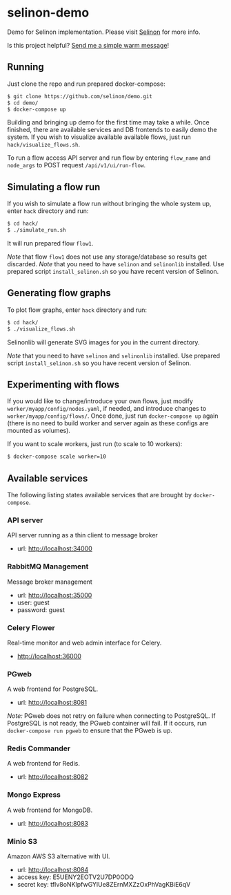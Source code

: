 # selinon-demo

Demo for Selinon implementation. Please visit [Selinon](https://github.com/selinon/selinon) for more info.

Is this project helpful? [Send me a simple warm message](https://saythanks.io/to/fridex)!

## Running

Just clone the repo and run prepared docker-compose:

```bash
$ git clone https://github.com/selinon/demo.git
$ cd demo/
$ docker-compose up
```

Building and bringing up demo for the first time may take a while. Once finished, there are available services and DB frontends to easily demo the system. If you wish to visualize available available flows, just run `hack/visualize_flows.sh`.


To run a flow access API server and run flow by entering `flow_name` and `node_args` to POST request `/api/v1/ui/run-flow`.

## Simulating a flow run

If you wish to simulate a flow run without bringing the whole system up, enter `hack` directory and run:

```bash
$ cd hack/
$ ./simulate_run.sh
```

It will run prepared flow `flow1`.

*Note* that flow `flow1` does not use any storage/database so results get discarded.
*Note* that you need to have `selinon` and `selinonlib` installed. Use prepared script `install_selinon.sh` so you have recent version of Selinon.

## Generating flow graphs

To plot flow graphs, enter `hack` directory and run:

```bash
$ cd hack/
$ ./visualize_flows.sh
```

Selinonlib will generate SVG images for you in the current directory.

*Note* that you need to have `selinon` and `selinonlib` installed. Use prepared script `install_selinon.sh` so you have recent version of Selinon.

## Experimenting with flows

If you would like to change/introduce your own flows, just modify `worker/myapp/config/nodes.yaml`, if needed, and introduce changes to `worker/myapp/config/flows/`. Once done, just run `docker-compose up` again (there is no need to build worker and server again as these configs are mounted as volumes).

If you want to scale workers, just run (to scale to 10 workers):
```bash
$ docker-compose scale worker=10
```

## Available services

The following listing states available services that are brought by `docker-compose`.

### API server

API server running as a thin client to message broker

 * url: [http://localhost:34000](http://localhost:34000)
 
### RabbitMQ Management

Message broker management

 * url: [http://localhost:35000](http://localhost:35000)
 * user: guest
 * password: guest
 
### Celery Flower

Real-time monitor and web admin interface for Celery.

 * [http://localhost:36000](http://localhost:36000)
 
### PGweb

A web frontend for PostgreSQL.

 * url: [http://localhost:8081](http://localhost:8081)
 
*Note:* PGweb does not retry on failure when connecting to PostgreSQL. If PostgreSQL is not ready, the PGweb container will fail. If it occurs, run `docker-compose run pgweb` to ensure that the PGweb is up.
 
### Redis Commander

A web frontend for Redis.

 * url: [http://localhost:8082](http://localhost:8082)
 
### Mongo Express

A web frontend for MongoDB.

 * url: [http://localhost:8083](http://localhost:8083)

### Minio S3

Amazon AWS S3 alternative with UI.

 * url: [http://localhost:8084](http://localhost:8084)
 * access key: E5UENY2EOTV2U7DP0ODQ
 * secret key: tfIv8oNKIpfwGYlUe8ZErnMXZzOxPhVagKBiE6qV
